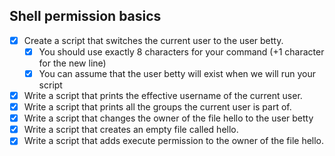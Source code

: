 ## Shell permission basics
- [X] Create a script that switches the current user to the user betty.
  - [X] You should use exactly 8 characters for your command (+1 character for the new line)
  - [X] You can assume that the user betty will exist when we will run your script
- [X] Write a script that prints the effective username of the current user.
- [X] Write a script that prints all the groups the current user is part of.
- [X] Write a script that changes the owner of the file hello to the user betty
- [X] Write a script that creates an empty file called hello.
- [X] Write a script that adds execute permission to the owner of the file hello.
